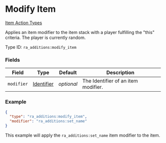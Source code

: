 # Modify Item
[Item Action Types](../item_action_types.md)

Applies an item modifier to the item stack with a player fulfilling the "this" criteria. The player is currently random.

Type ID: `ra_additions:modify_item`
### Fields
 | Field | Type | Default | Description | 
|---|---|---|---|
 | `modifier` | [Identifier](../data_types/identifier.md) | _optional_ | The Identifier of an item modifier. | 

### Example
```json
{
  "type": "ra_additions:modify_item",
  "modifier": "ra_additions:set_name"
}
```
This example will apply the `ra_additions:set_name` item modifier to the item.
